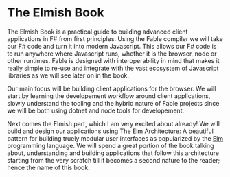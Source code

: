 # The Elmish Book

The Elmish Book is a practical guide to building advanced client applications in F# from first principles. Using the  Fable compiler we will take our F# code and turn it into modern Javascript. This allows our F# code is to run anywhere where Javascript runs, whether it is the browser, node or other runtimes. Fable is designed with interoperability in mind that makes it really simple to re-use and integrate with the vast ecosystem of Javascript libraries as we will see later on in the book.

Our main focus will be building client applications for the browser. We will start by learning the developement workflow around client applications, slowly understand the tooling and the hybrid nature of Fable projects since we will be both using dotnet and node tools for developement.

Next comes the Elmish part, which I am very excited about already! We will build and design our applications using The Elm Architecture: A beautiful pattern for building truely modular user interfaces as popularized by the [Elm](https://elm-lang.org/) programming language. We will spend a great portion of the book talking about, understanding and building applications that follow this architecture starting from the very scratch till it becomes a second nature to the reader; hence the name of this book.